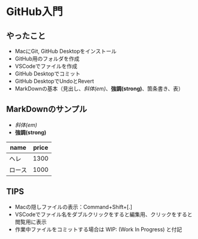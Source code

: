 # GitHub入門

## やったこと
- MacにGit, GitHub Desktopをインストール
- GitHub用のフォルダを作成
- VSCodeでファイルを作成
- GitHub Desktopでコミット
- GitHub DesktopでUndoとRevert
- MarkDownの基本（見出し、*斜体(em)*、**強調(strong)**、箇条書き、表）

## MarkDownのサンプル
- *斜体(em)*
- **強調(strong)**

|name|price|
|--|--|
|ヘレ|1300|
|ロース|1000|

## TIPS
- Macの隠しファイルの表示：Command+Shift+[.]
- VSCodeでファイル名をダブルクリックをすると編集用、クリックをすると閲覧用に表示
- 作業中ファイルをコミットする場合は WIP: (Work In Progress) と付記